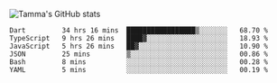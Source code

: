 ![Tamma's GitHub stats](https://github-readme-stats.vercel.app/api?username=pratamatama&theme=react&hide_border=true&show_icons=true&include_all_commits=true&count_private=true&hide=issues)

<!--START_SECTION:waka-->

```text
Dart         34 hrs 16 mins  █████████████████▒░░░░░░░   68.70 %
TypeScript   9 hrs 26 mins   ████▓░░░░░░░░░░░░░░░░░░░░   18.93 %
JavaScript   5 hrs 26 mins   ██▓░░░░░░░░░░░░░░░░░░░░░░   10.90 %
JSON         25 mins         ▒░░░░░░░░░░░░░░░░░░░░░░░░   00.86 %
Bash         8 mins          ░░░░░░░░░░░░░░░░░░░░░░░░░   00.28 %
YAML         5 mins          ░░░░░░░░░░░░░░░░░░░░░░░░░   00.19 %
```

<!--END_SECTION:waka-->
